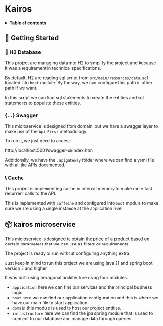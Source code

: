 # Kairos
<details>
  <summary><strong>Table of contents</strong></summary>

* [ 🏁 Getting Started ](#-getting-started)
    * [ 🧫 H2 Database ](#-h2-database)
    * [ {...} Swagger ](#-swagger)
    * [ 📞 Cache ](#-cache)
* [ 📦 kairos microservice ](#-kairos-microservice)

</details>

## 🏁 Getting Started

### 🧫 H2 Database

This project are managing data into H2 to simplify the project and because it was a requirement in technical specifications.

By default, H2 are reading sql script from `src/main/resources/data.sql` located into `boot` module. By the way, we can configure this path in other path if we want.

In this script we can find sql statements to create the entities and sql statements to populate these entities.

### {...} Swagger

This microservice is designed from domain, but we have a swagger layer to make use of the `Api First` methodology.

To run it, we just need to access:

http://localhost:5001/swagger-ui/index.html

Additionally, we have the `.apigateway` folder where we can find a yaml file with all the APIs documented.

### 📞 Cache

This project is implementing cache in internal memory to make more fast recurrent calls to the API.

This is implemented with `caffeine` and configured into `boot` module to make sure we are using a single instance at the application level.

## 📦 kairos microservice

This microservice is designed to obtain the price of a product based on certain parameters that we can use as filters or requirements.

The project is ready to run without configuring anything extra.

Just keep in mind to run this project we are using java 21 and spring boot version 3 and higher.

It was built using hexagonal architecture using four modules.

* `application` here we can find our services and the principal business logic.
* `boot` here we can find our application configuration and this is where we have our main file to start application.
* `domain` this module is used to host our project entities.
* `infrastructure` here we can find the jpa spring module that is used to connect to our database and manage data through queries.